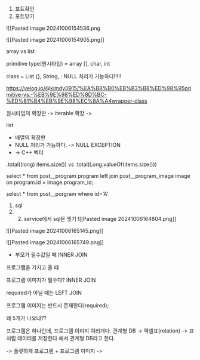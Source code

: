 



1. 포트확인
2. 포트닫기


![[Pasted image 20241006154536.png



![[Pasted image 20241006154905.png]]


array vs list

primitive type(원시타입) = array [], char, int


 class  =  List {}, String, : NULL 처리가 가능하다!!!!!
 
 https://velog.io/@kimdy0915/%EA%B8%B0%EB%B3%B8%ED%98%95primitive-vs.-%EB%9E%98%ED%8D%BC-%ED%81%B4%EB%9E%98%EC%8A%A4wrapper-class



원시타입의 확장판 -> iterable 확장 -> 

list 
- 배열의 확장판
- NULL 처리가 가능하다. -> NULL EXCEPTION
- -> C++ 벡터




.total((long) items.size())  vs   .total(Long.valueOf(items.size()))



select *
from post__program program
left join post__program_image image
on program.id = image.program_id;

select * from post__porgram where  id='A' 

1) sql
2) 2) service에서 sql문 찢기
![[Pasted image 20241006164804.png]]




![[Pasted image 20241006165145.png]]

![[Pasted image 20241006165749.png]]



- 부모가 필수값일 때 INNER JOIN


프로그램을 가지고 올 떄

프로그램 이미지가 필수다? INNER JOIN

required가 아닐 때는 LEFT JOIN

프로그램 이미지는 반드시 존재한다(required);

왜 5개가 나오냐??

프로그램은 하나인데, 프로그램 이미지 여러개다.
관계형 DB -> 엑셀표(relation) -> 표처럼 데이터를 저장한다 해서 관계형 DB라고 한다.

-> 플랫하게 프로그램 + 프로그램 이미지
-> 

